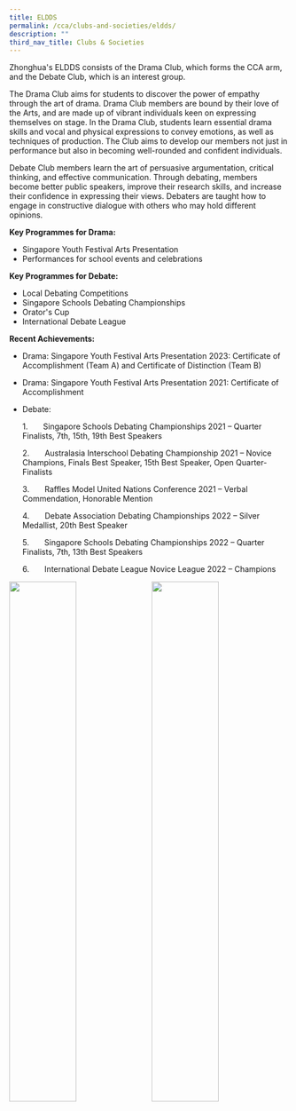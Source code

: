 ```yaml
---
title: ELDDS
permalink: /cca/clubs-and-societies/eldds/
description: ""
third_nav_title: Clubs & Societies
---
```

Zhonghua's ELDDS consists of the Drama Club, which forms the CCA arm, and the Debate Club, which is an interest group.

The Drama Club aims for students to discover the power of empathy through the art of drama. Drama Club members are bound by their love of the Arts, and are made up of vibrant individuals keen on expressing themselves on stage. In the Drama Club, students learn essential drama skills and vocal and physical expressions to convey emotions, as well as techniques of production. The Club aims to develop our members not just in performance but also in becoming well-rounded and confident individuals.

Debate Club members learn the art of persuasive argumentation, critical thinking, and effective communication. Through debating, members become better public speakers, improve their research skills, and increase their confidence in expressing their views. Debaters are taught how to engage in constructive dialogue with others who may hold different opinions.

**Key Programmes for Drama:**
* Singapore Youth Festival Arts Presentation
* Performances for school events and celebrations

**Key Programmes for Debate:**
* Local Debating Competitions
* Singapore Schools Debating Championships
* Orator's Cup
* International Debate League

**Recent Achievements:**
* Drama: Singapore Youth Festival Arts Presentation 2023: Certificate of Accomplishment (Team A) and Certificate of Distinction (Team B)
* Drama: Singapore Youth Festival Arts Presentation 2021: Certificate of Accomplishment

* Debate:

	1.&nbsp;&nbsp;&nbsp;&nbsp;&nbsp;&nbsp; Singapore Schools Debating Championships 2021 – Quarter Finalists, 7th, 15th, 19th Best Speakers

	2.&nbsp;&nbsp;&nbsp;&nbsp;&nbsp;&nbsp; Australasia Interschool Debating Championship 2021 – Novice Champions, Finals Best Speaker, 15th Best Speaker, Open Quarter-Finalists

	3.&nbsp;&nbsp;&nbsp;&nbsp;&nbsp;&nbsp; Raffles Model United Nations Conference 2021 – Verbal Commendation, Honorable Mention

	4.&nbsp;&nbsp;&nbsp;&nbsp;&nbsp;&nbsp; Debate Association Debating Championships 2022 – Silver Medallist, 20th Best Speaker

	5.&nbsp;&nbsp;&nbsp;&nbsp;&nbsp;&nbsp; Singapore Schools Debating Championships 2022 – Quarter Finalists, 7th, 13th Best Speakers

	6.&nbsp;&nbsp;&nbsp;&nbsp;&nbsp;&nbsp; International Debate League Novice League 2022 – Champions    

<img src="" style="width:49%" align="left">
<img src="" style="width:49%" align="right">